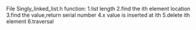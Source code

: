 File
Singly_linked_list.h function:
1.list length
2.find the ith element location
3.find the value,return serial number
4.x value is inserted at ith
5.delete ith element
6.traversal